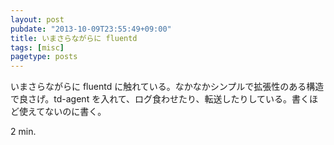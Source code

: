```yaml
---
layout: post
pubdate: "2013-10-09T23:55:49+09:00"
title: いまさらながらに fluentd
tags: [misc]
pagetype: posts
---
```

いまさらながらに fluentd に触れている。なかなかシンプルで拡張性のある構造で良さげ。td-agent を入れて、ログ食わせたり、転送したりしている。書くほど使えてないのに書く。

2 min.
